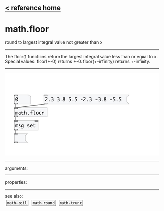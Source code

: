 [< reference home](index.html)
---

# math.floor


round to largest integral value not greater than x

---

The floor() functions return the largest integral value less than or equal to
            x.
Special values:
floor(+-0) returns +-0.
floor(+-infinity) returns +-infinity.
<br>


---


![example](examples/math.floor-example.jpg)

---
arguments:


---
properties:


---
see also:<br>
[![math.ceil](img/object_math.ceil.png)](math.ceil.html)
[![math.round](img/object_math.round.png)](math.round.html)
[![math.trunc](img/object_math.trunc.png)](math.trunc.html)
